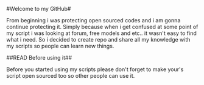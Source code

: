 #Welcome to my GitHub#

From beginning i was protecting open sourced codes and i am gonna continue protecting it. Simply because when i get confused at some point of my script i was looking at forum, free models and etc..  it wasn't easy to find what i need. So i decided to create repo and share all my knowledge with my scripts so people can learn new things.

##READ Before using it##

Before you started using my scripts please don't forget to make your's script open sourced too so other people can use it.





